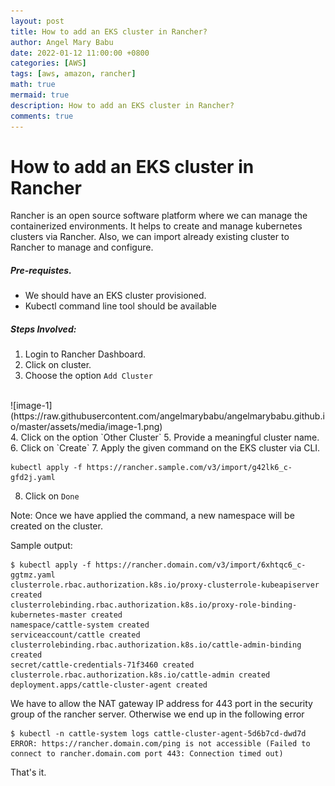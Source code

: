 ```yaml
---
layout: post
title: How to add an EKS cluster in Rancher?
author: Angel Mary Babu
date: 2022-01-12 11:00:00 +0800
categories: [AWS]
tags: [aws, amazon, rancher]
math: true
mermaid: true
description: How to add an EKS cluster in Rancher?
comments: true
---
```


# How to add an EKS cluster in Rancher

Rancher is an open source software platform where we can manage the containerized environments. It helps to create and manage kubernetes clusters via Rancher. Also, we can import already existing cluster to Rancher to manage and configure.

##### Pre-requistes.

* We should have an EKS cluster provisioned.
* Kubectl command line tool should be available


##### Steps Involved: 
1. Login to Rancher Dashboard.
2. Click on cluster.
3. Choose the option `Add Cluster`
<br>
![image-1](https://raw.githubusercontent.com/angelmarybabu/angelmarybabu.github.io/master/assets/media/image-1.png)
<br>
4. Click on the option `Other Cluster`
5. Provide a meaningful cluster name.
6. Click on `Create`
7. Apply the given command on the EKS cluster via CLI.

   ```
   kubectl apply -f https://rancher.sample.com/v3/import/g42lk6_c-gfd2j.yaml
   ```
8. Click on `Done`


Note: Once we have applied the command, a new namespace will be created on the cluster.

Sample output:
```
$ kubectl apply -f https://rancher.domain.com/v3/import/6xhtqc6_c-ggtmz.yaml
clusterrole.rbac.authorization.k8s.io/proxy-clusterrole-kubeapiserver created
clusterrolebinding.rbac.authorization.k8s.io/proxy-role-binding-kubernetes-master created
namespace/cattle-system created
serviceaccount/cattle created
clusterrolebinding.rbac.authorization.k8s.io/cattle-admin-binding created
secret/cattle-credentials-71f3460 created
clusterrole.rbac.authorization.k8s.io/cattle-admin created
deployment.apps/cattle-cluster-agent created
```

We have to allow the NAT gateway IP address for 443 port in the security group of the rancher server. Otherwise we end up in the following error

```
$ kubectl -n cattle-system logs cattle-cluster-agent-5d6b7cd-dwd7d
ERROR: https://rancher.domain.com/ping is not accessible (Failed to connect to rancher.domain.com port 443: Connection timed out)
```

That's it.
